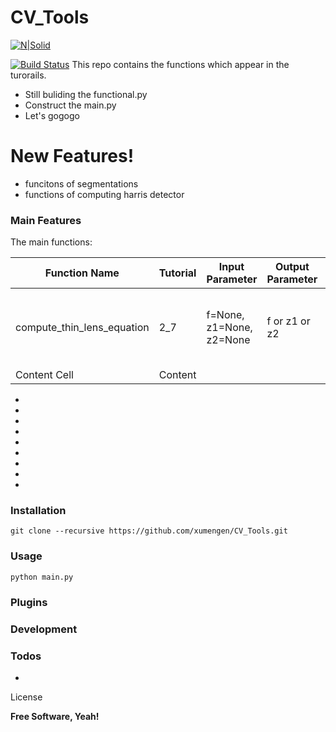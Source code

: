 # CV_Tools

[![N|Solid](https://cldup.com/dTxpPi9lDf.thumb.png)](https://nodesource.com/products/nsolid)

[![Build Status](https://travis-ci.org/joemccann/dillinger.svg?branch=master)](https://travis-ci.org/joemccann/dillinger)
This repo contains the functions which appear in the turorails.

  - Still buliding the functional.py
  - Construct the main.py
  - Let's gogogo

# New Features!

  - funcitons of segmentations
  - functions of computing harris detector




### Main Features

The main functions:

| Function Name  | Tutorial | Input Parameter | Output Parameter | annotation |
| -------------- | -------- | --------------- | ---------------- | ---------- |
| compute_thin_lens_equation   | 2_7  | f=None, z1=None, z2=None | f or z1 or z2| compute one parameter using thin lens equation |
| Content Cell   | Content  |

* 
* 
* 
* 
* 
*
* 
* 
* 



### Installation

```
git clone --recursive https://github.com/xumengen/CV_Tools.git
```

### Usage

```
python main.py
```


### Plugins




### Development







### Todos

 - 

License

**Free Software, Yeah!**
